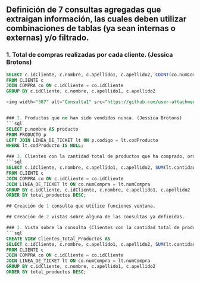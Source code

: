## Definición de 7 consultas agregadas que extraigan información, las cuales deben utilizar combinaciones de tablas (ya sean internas o externas) y/o filtrado.

### 1. Total de compras realizadas por cada cliente. (Jessica Brotons)
```sql
SELECT c.idCliente, c.nombre, c.apellido1, c.apellido2, COUNT(co.numCompra) AS total_compras
FROM CLIENTE c
JOIN COMPRA co ON c.idCliente = co.idCliente
GROUP BY c.idCliente, c.nombre, c.apellido1, c.apellido2

<img width="387" alt="Consulta1" src="https://github.com/user-attachments/assets/ba00d7c6-2e56-4a31-b189-a406fe4d6aa6" />


### 2. Productos que no han sido vendidos nunca. (Jessica Brotons)
```sql
SELECT p.nombre AS producto
FROM PRODUCTO p
LEFT JOIN LINEA_DE_TICKET lt ON p.codigo = lt.codProducto
WHERE lt.codProducto IS NULL;

### 3. Clientes con la cantidad total de productos que ha comprado, ordenando de mayor a menor. (Jessica Brotons)
```sql
SELECT c.idCliente, c.nombre, c.apellido1, c.apellido2, SUM(lt.cantidad) AS total_productos
FROM CLIENTE c
JOIN COMPRA co ON c.idCliente = co.idCliente
JOIN LINEA_DE_TICKET lt ON co.numCompra = lt.numCompra
GROUP BY c.idCliente, c.idCliente, c.nombre, c.apellido1, c.apellido2
ORDER BY total_productos DESC;

## Creación de 1 consulta que utilice funciones ventana.

## Creación de 2 vistas sobre alguna de las consultas ya definidas.

### 1. Vista sobre la consulta (Clientes con la cantidad total de productos que ha comprado, ordenando de mayor a menor.) (Jessica Brotons)
```sql
CREATE VIEW Clientes_Total_Productos AS
SELECT c.idCliente, c.nombre, c.apellido1, c.apellido2, SUM(lt.cantidad) AS total_productos
FROM CLIENTE c
JOIN COMPRA co ON c.idCliente = co.idCliente
JOIN LINEA_DE_TICKET lt ON co.numCompra = lt.numCompra
GROUP BY c.idCliente, c.nombre, c.apellido1, c.apellido2
ORDER BY total_productos DESC;


